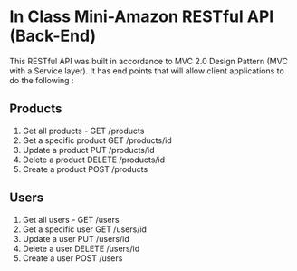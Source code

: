 # In Class Mini-Amazon RESTful API (Back-End)

This RESTful API was built in accordance to MVC 2.0 Design Pattern (MVC with a Service layer). It has end points that will allow client applications to do the following :

## Products
1. Get all products  -   GET /products
2. Get a specific product  GET  /products/id
3. Update a product     PUT /products/id
4. Delete a product     DELETE /products/id
5. Create a product     POST  /products


## Users
1. Get all users  -   GET /users
2. Get a specific user  GET  /users/id
3. Update a user     PUT /users/id
4. Delete a user     DELETE /users/id
5. Create a user     POST  /users





